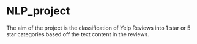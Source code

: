 # NLP_project
The aim of the project is the classification of Yelp Reviews into 1 star or 5 star categories based off the text content in the reviews. 
